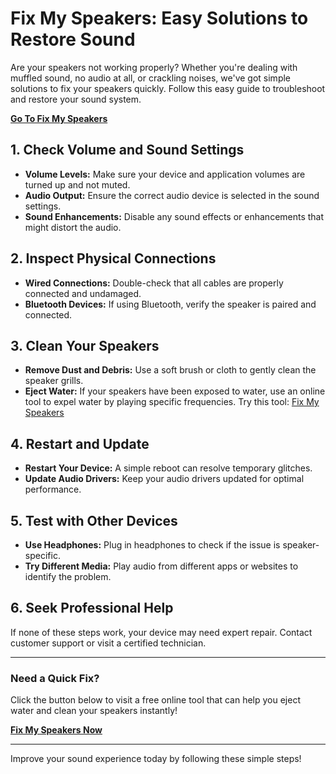 # Fix My Speakers: Easy Solutions to Restore Sound

Are your speakers not working properly? Whether you're dealing with muffled sound, no audio at all, or crackling noises, we've got simple solutions to fix your speakers quickly. Follow this easy guide to troubleshoot and restore your sound system.

[**Go To Fix My Speakers**](https://fixmyspeakers.in/)

## 1. Check Volume and Sound Settings

- **Volume Levels:** Make sure your device and application volumes are turned up and not muted.
- **Audio Output:** Ensure the correct audio device is selected in the sound settings.
- **Sound Enhancements:** Disable any sound effects or enhancements that might distort the audio.

## 2. Inspect Physical Connections

- **Wired Connections:** Double-check that all cables are properly connected and undamaged.
- **Bluetooth Devices:** If using Bluetooth, verify the speaker is paired and connected.

## 3. Clean Your Speakers

- **Remove Dust and Debris:** Use a soft brush or cloth to gently clean the speaker grills.
- **Eject Water:** If your speakers have been exposed to water, use an online tool to expel water by playing specific frequencies. Try this tool: [Fix My Speakers](https://fixmyspeakers.in/)

## 4. Restart and Update

- **Restart Your Device:** A simple reboot can resolve temporary glitches.
- **Update Audio Drivers:** Keep your audio drivers updated for optimal performance.

## 5. Test with Other Devices

- **Use Headphones:** Plug in headphones to check if the issue is speaker-specific.
- **Try Different Media:** Play audio from different apps or websites to identify the problem.

## 6. Seek Professional Help

If none of these steps work, your device may need expert repair. Contact customer support or visit a certified technician.

---

### Need a Quick Fix?

Click the button below to visit a free online tool that can help you eject water and clean your speakers instantly!

[**Fix My Speakers Now**](https://fixmyspeakers.in/)

---

Improve your sound experience today by following these simple steps!

